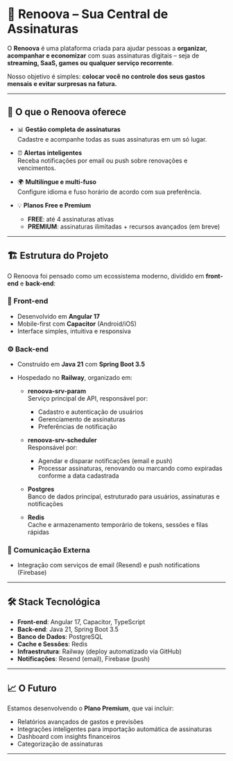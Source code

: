 # 🚀 Renoova – Sua Central de Assinaturas

O **Renoova** é uma plataforma criada para ajudar pessoas a **organizar, acompanhar e economizar** com suas assinaturas digitais – seja de **streaming, SaaS, games ou qualquer serviço recorrente**.

Nosso objetivo é simples: **colocar você no controle dos seus gastos mensais e evitar surpresas na fatura.**

---

## 🌟 O que o Renoova oferece

- 📊 **Gestão completa de assinaturas**  
  Cadastre e acompanhe todas as suas assinaturas em um só lugar.

- ⏰ **Alertas inteligentes**  
  Receba notificações por email ou push sobre renovações e vencimentos.

- 🌍 **Multilíngue e multi-fuso**  
  Configure idioma e fuso horário de acordo com sua preferência.

- 💡 **Planos Free e Premium**
  - **FREE**: até 4 assinaturas ativas
  - **PREMIUM**: assinaturas ilimitadas + recursos avançados (em breve)

---

## 🏗️ Estrutura do Projeto

O Renoova foi pensado como um ecossistema moderno, dividido em **front-end** e **back-end**:

### 📱 Front-end

- Desenvolvido em **Angular 17**
- Mobile-first com **Capacitor** (Android/iOS)
- Interface simples, intuitiva e responsiva

### ⚙️ Back-end

- Construído em **Java 21** com **Spring Boot 3.5**
- Hospedado no **Railway**, organizado em:

  - **renoova-srv-param**  
    Serviço principal de API, responsável por:

    - Cadastro e autenticação de usuários
    - Gerenciamento de assinaturas
    - Preferências de notificação

  - **renoova-srv-scheduler**  
    Responsável por:

    - Agendar e disparar notificações (email e push)
    - Processar assinaturas, renovando ou marcando como expiradas conforme a data cadastrada

  - **Postgres**  
    Banco de dados principal, estruturado para usuários, assinaturas e notificações

  - **Redis**  
    Cache e armazenamento temporário de tokens, sessões e filas rápidas

### 🔗 Comunicação Externa

- Integração com serviços de email (Resend) e push notifications (Firebase)

---

## 🛠️ Stack Tecnológica

- **Front-end**: Angular 17, Capacitor, TypeScript
- **Back-end**: Java 21, Spring Boot 3.5
- **Banco de Dados**: PostgreSQL
- **Cache e Sessões**: Redis
- **Infraestrutura**: Railway (deploy automatizado via GitHub)
- **Notificações**: Resend (email), Firebase (push)

---

## 📈 O Futuro

Estamos desenvolvendo o **Plano Premium**, que vai incluir:

- Relatórios avançados de gastos e previsões
- Integrações inteligentes para importação automática de assinaturas
- Dashboard com insights financeiros
- Categorização de assinaturas

---
